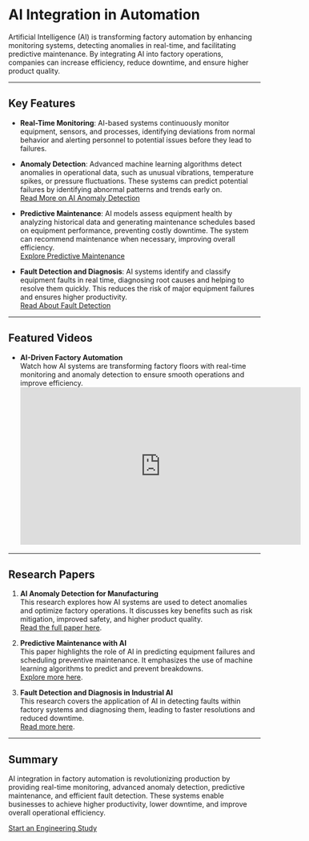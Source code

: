 # AI Integration in Automation

Artificial Intelligence (AI) is transforming factory automation by enhancing monitoring systems, detecting anomalies in real-time, and facilitating predictive maintenance. By integrating AI into factory operations, companies can increase efficiency, reduce downtime, and ensure higher product quality.

---

## Key Features

- **Real-Time Monitoring**: AI-based systems continuously monitor equipment, sensors, and processes, identifying deviations from normal behavior and alerting personnel to potential issues before they lead to failures.
  
- **Anomaly Detection**: Advanced machine learning algorithms detect anomalies in operational data, such as unusual vibrations, temperature spikes, or pressure fluctuations. These systems can predict potential failures by identifying abnormal patterns and trends early on.  
  <a href="https://www.polestarllp.com/ai-anomaly-detection-in-manufacturing" class="button">Read More on AI Anomaly Detection</a>

- **Predictive Maintenance**: AI models assess equipment health by analyzing historical data and generating maintenance schedules based on equipment performance, preventing costly downtime. The system can recommend maintenance when necessary, improving overall efficiency.  
  <a href="https://www.controleng.com/automated-anomaly-detection-for-production" class="button">Explore Predictive Maintenance</a>

- **Fault Detection and Diagnosis**: AI systems identify and classify equipment faults in real time, diagnosing root causes and helping to resolve them quickly. This reduces the risk of major equipment failures and ensures higher productivity.  
  <a href="https://www.mdpi.com/industrial-ai-applications" class="button">Read About Fault Detection</a>

---

## Featured Videos

- **AI-Driven Factory Automation**  
  Watch how AI systems are transforming factory floors with real-time monitoring and anomaly detection to ensure smooth operations and improve efficiency.  
  <iframe width="560" height="315" src="https://www.youtube.com/embed/Getufont9mQ" title="AI-Driven Factory Automation" frameborder="0" allowfullscreen></iframe>

---

## Research Papers

1. **AI Anomaly Detection for Manufacturing**  
   This research explores how AI systems are used to detect anomalies and optimize factory operations. It discusses key benefits such as risk mitigation, improved safety, and higher product quality.  
   [Read the full paper here](https://www.polestarllp.com/ai-anomaly-detection-in-manufacturing).

2. **Predictive Maintenance with AI**  
   This paper highlights the role of AI in predicting equipment failures and scheduling preventive maintenance. It emphasizes the use of machine learning algorithms to predict and prevent breakdowns.  
   [Explore more here](https://www.controleng.com/automated-anomaly-detection-for-production).

3. **Fault Detection and Diagnosis in Industrial AI**  
   This research covers the application of AI in detecting faults within factory systems and diagnosing them, leading to faster resolutions and reduced downtime.  
   [Read more here](https://www.mdpi.com/industrial-ai-applications).

---

## Summary

AI integration in factory automation is revolutionizing production by providing real-time monitoring, advanced anomaly detection, predictive maintenance, and efficient fault detection. These systems enable businesses to achieve higher productivity, lower downtime, and improve overall operational efficiency.

<a href="https://macmaniac77.gumroad.com/l/engineeringhours" class="link-button">Start an Engineering Study</a>
